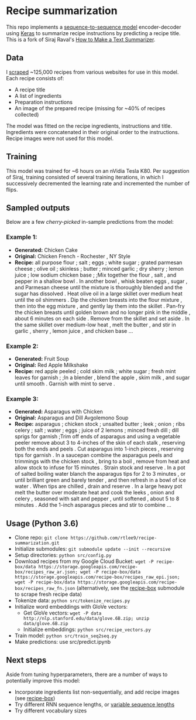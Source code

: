 # Recipe summarization

This repo implements a [sequence-to-sequence model](https://arxiv.org/abs/1406.1078) encoder-decoder using [Keras](https://keras.io/) to summarize recipe instructions by predicting a recipe title. This is a fork of Siraj Raval's [How to Make a Text Summarizer](https://github.com/llSourcell/How_to_make_a_text_summarizer).

## Data
I [scraped](https://github.com/rtlee9/recipe-box) ~125,000 recipes from various websites for use in this model. Each recipe consists of:

* A recipe title
* A list of ingredients
* Preparation instructions
* An image of the prepared recipe (missing for ~40% of recipes collected)

The model was fitted on the recipe ingredients, instructions and title. Ingredients were concatenated in their original order to the instructions. Recipe images were not used for this model.

## Training
This model was trained for ~6 hours on an nVidia Tesla K80. Per suggestion of Siraj, training consisted of several training iterations, in which I successively decremented the learning rate and incremented the number of flips.

## Sampled outputs
Below are a few _cherry-picked_ in-sample predictions from the model:

### Example 1:
* __Generated:__ Chicken Cake
* __Original:__ Chicken French - Rochester , NY Style
* __Recipe:__ all purpose flour ; salt ; eggs ; white sugar ; grated parmesan cheese ; olive oil ; skinless ; butter ; minced garlic ; dry sherry ; lemon juice ; low sodium chicken base ; ;Mix together the flour , salt , and pepper in a shallow bowl . In another bowl , whisk beaten eggs , sugar , and Parmesan cheese until the mixture is thoroughly blended and the sugar has dissolved . Heat olive oil in a large skillet over medium heat until the oil shimmers . Dip the chicken breasts into the flour mixture , then into the egg mixture , and gently lay them into the skillet . Pan-fry the chicken breasts until golden brown and no longer pink in the middle , about 6 minutes on each side . Remove from the skillet and set aside . In the same skillet over medium-low heat , melt the butter , and stir in garlic , sherry , lemon juice , and chicken base ...

### Example 2:
* __Generated:__ Fruit Soup
* __Original:__ Red Apple Milkshake
* __Recipe:__ red apple peeled ; cold skim milk ; white sugar ; fresh mint leaves for garnish ; ;In a blender , blend the apple , skim milk , and sugar until smooth . Garnish with mint to serve .

### Example 3:
* __Generated:__ Asparagus with Chicken
* __Original:__ Asparagus and Dill Avgolemono Soup
* __Recipe:__ asparagus ; chicken stock ; unsalted butter ; leek ; onion ; ribs celery ; salt ; water ; eggs ; juice of 2 lemons ; minced fresh dill ; dill sprigs for garnish ;Trim off ends of asparagus and using a vegetable peeler remove about 3 to 4-inches of the skin of each stalk , reserving both the ends and peels . Cut asparagus into 1-inch pieces , reserving tips for garnish . In a saucepan combine the asparagus peels and trimmings with the chicken stock , bring to a boil , remove from heat and allow stock to infuse for 15 minutes . Strain stock and reserve . In a pot of salted boiling water blanch the asparagus tips for 2 to 3 minutes , or until brilliant green and barely tender , and then refresh in a bowl of ice water . When tips are chilled , drain and reserve . In a large heavy pot melt the butter over moderate heat and cook the leeks , onion and celery , seasoned with salt and pepper , until softened , about 5 to 8 minutes . Add the 1-inch asparagus pieces and stir to combine ...

## Usage (Python 3.6)

* Clone repo: `git clone https://github.com/rtlee9/recipe-summarization.git`
* Initialize submodules: `git submodule update --init --recursive`
* Setup directories: `python src/config.py`
* Download recipes from my Google Cloud Bucket: `wget -P recipe-box/data https://storage.googleapis.com/recipe-box/recipes_raw_ar.json; wget -P recipe-box/data https://storage.googleapis.com/recipe-box/recipes_raw_epi.json; wget -P recipe-box/data https://storage.googleapis.com/recipe-box/recipes_raw_fn.json` (alternatively, see the [recipe-box](/recipe-box) submodule to scrape fresh recipe data)
* Tokenize data: `python src/tokenize_recipes.py`
* Initialize word embeddings with GloVe vectors:
  * Get GloVe vectors: `wget -P data http://nlp.stanford.edu/data/glove.6B.zip; unzip data/glove.6B.zip`
  * Initialize embeddings: `python src/recipe_vectors.py`
* Train model: `python src/train_seq2seq.py`
* Make predictions: use src/predict.ipynb

## Next steps
Aside from tuning hyperparameters, there are a number of ways to potentially improve this model:

* Incorporate ingredients list non-sequentially, and add recipe images (see [recipe-box](https://github.com/rtlee9/recipe-box))
* Try different RNN sequence lengths, or [variable sequence lengths](https://danijar.com/variable-sequence-lengths-in-tensorflow/)
* Try different vocabulary sizes
